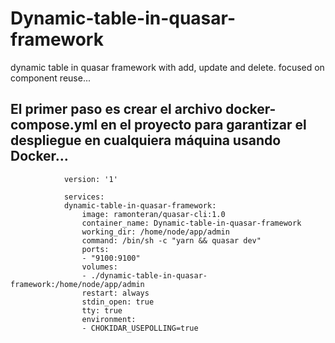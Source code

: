 # Dynamic-table-in-quasar-framework
dynamic table in quasar framework with add, update and delete. focused on component reuse...

## El primer paso es crear el archivo docker-compose.yml en el proyecto para garantizar el despliegue en cualquiera máquina usando Docker… 
```
            version: '1'

            services:
            dynamic-table-in-quasar-framework:
                image: ramonteran/quasar-cli:1.0
                container_name: Dynamic-table-in-quasar-framework
                working_dir: /home/node/app/admin
                command: /bin/sh -c "yarn && quasar dev"
                ports: 
                - "9100:9100"
                volumes: 
                - ./dynamic-table-in-quasar-framework:/home/node/app/admin
                restart: always
                stdin_open: true
                tty: true
                environment:
                - CHOKIDAR_USEPOLLING=true
```
